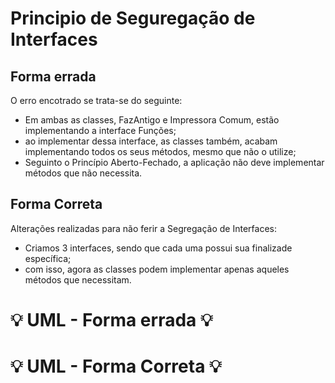 # Principio de Seguregação de Interfaces

## Forma errada
O erro encotrado se trata-se do seguinte:
- Em ambas as classes, FazAntigo e Impressora Comum, estão implementando a interface Funções;
- ao implementar dessa interface, as classes também, acabam implementando todos os seus métodos, mesmo que não o utilize;
- Seguinto o Princípio Aberto-Fechado, a aplicação não deve implementar métodos que não necessita.

## Forma Correta
Alterações realizadas para não ferir a Segregação de Interfaces:
- Criamos 3 interfaces, sendo que cada uma possui sua finalizade específica;
- com isso, agora as classes podem implementar apenas aqueles métodos que necessitam.

#  :bulb: UML - Forma errada :bulb:

#  :bulb: UML - Forma Correta :bulb:
